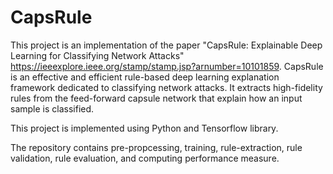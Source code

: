 # CapsRule
This project is an implementation of the paper "CapsRule: Explainable Deep Learning for Classifying Network Attacks" https://ieeexplore.ieee.org/stamp/stamp.jsp?arnumber=10101859. CapsRule is an effective and efficient rule-based deep learning explanation framework dedicated to classifying network attacks. It extracts high-fidelity rules from the feed-forward capsule network that explain how an input sample is classified.

This project is implemented using Python and Tensorflow library.

The repository contains pre-propcessing, training, rule-extraction, rule validation, rule evaluation, and computing performance measure.
